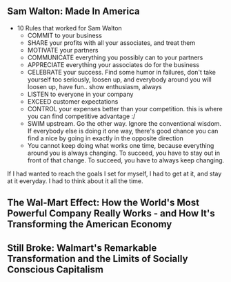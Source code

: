 
## Sam Walton: Made In America
- 10 Rules that worked for Sam Walton
  - COMMIT to your business
  - SHARE your profits with all your associates, and treat them
  - MOTIVATE your partners
  - COMMUNICATE everything you possibly can to your partners
  - APPRECIATE everything your associates do for the business
  - CELEBRATE your success. Find some humor in failures, don't take yourself too seriously, loosen up, and everybody around you will loosen up, have fun.. show enthusiasm, always
  - LISTEN to everyone in your company
  - EXCEED customer expectations
  - CONTROL your expenses better than your competition. this is where you can find competitive advantage :/
  - SWIM upstream. Go the other way. Ignore the conventional wisdom. If everybody else is doing it one way, there's good chance you can find a nice by going in exactly in the opposite direction
  - You cannot keep doing what works one time, because everything around you is always changing. To succeed, you have to stay out in front of that change. To succeed, you have to always keep changing.
 
If I had wanted to reach the goals I set for myself, I had to get at it, and stay at it everyday. I had to think about it all the time. 
## The Wal-Mart Effect: How the World's Most Powerful Company Really Works - and How It's Transforming the American Economy
## Still Broke: Walmart's Remarkable Transformation and the Limits of Socially Conscious Capitalism
